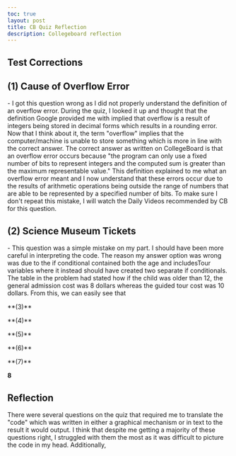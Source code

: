 ```yaml
---
toc: true
layout: post
title: CB Quiz Reflection
description: Collegeboard reflection
---
```



<div>
   <h2>Test Corrections</h2>


   <h2>(1) Cause of Overflow Error</h2>
   <p>
       - I got this question wrong as I did not properly understand the definition of an overflow
        error. During the quiz, I looked it up and thought that the definition Google provided me with implied that overflow is a result of integers being stored in decimal forms which results in a rounding error. Now that I think about it, the term "overflow" implies that the computer/machine is unable to store something which is more in line with the correct answer. The correct answer as written on CollegeBoard is that an overflow error occurs because "the program can only use a fixed number of bits to represent integers and the computed sum is greater than the maximum representable value." This definition explained to me what an overflow error meant and I now understand that these errors occur due to the results of arithmetic operations being outside the range of numbers that are able to be represented by a specified number of bits. To make sure I don't repeat this mistake, I will watch the Daily Videos recommended by CB for this question.
   </p>


   <h2>(2) Science Museum Tickets</h2>
   <p>
       - This question was a simple mistake on my part. I should have been more careful in interpreting the code. The reason my answer option was wrong was due to the if conditional contained both the age and includesTour variables where it instead should have created two separate if conditionals. The table in the problem had stated how if the child was older than 12, the general admission cost was 8 dollars whereas the guided tour cost was 10 dollars. From this, we can easily see that
   </p>


   <p>
       **(3)**
   </p>


   <p>
       **(4)**
   </p>


   <p>
       **(5)**
   </p>


   <p>
       **(6)**
   </p>


   <p>
       **(7)**
   </p>


   <p>
       <strong>8</strong>
   </p>


   <h2>Reflection</h2>
   <p>
       There were several questions on the quiz that required me to translate the "code" which was written in either a graphical mechanism or in text to the result it would output. I think that despite me getting a majority of these questions right, I struggled with them the most as it was difficult to picture the code in my head. Additionally,
   </p>
</div>




